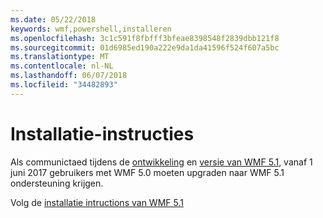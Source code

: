 ```yaml
---
ms.date: 05/22/2018
keywords: wmf,powershell,installeren
ms.openlocfilehash: 3c1c591f8fbfff3bfeae8398548f2839dbb121f8
ms.sourcegitcommit: 01d6985ed190a222e9da1da41596f524f607a5bc
ms.translationtype: MT
ms.contentlocale: nl-NL
ms.lasthandoff: 06/07/2018
ms.locfileid: "34482893"
---
```

# <a name="installation-instructions"></a>Installatie-instructies

Als communictaed tijdens de [ontwikkeling](https://blogs.msdn.microsoft.com/powershell/2016/04/06/windows-management-framework-5-0-updates-and-wmf-5-1/) en [versie van WMF 5.1](https://blogs.msdn.microsoft.com/powershell/2017/03/28/windows-management-framework-wmf-5-1-now-in-microsoft-update-catalog/), vanaf 1 juni 2017 gebruikers met WMF 5.0 moeten upgraden naar WMF 5.1 ondersteuning krijgen.

Volg de [installatie intructions van WMF 5.1](..\5.1\install-configure.md) 
